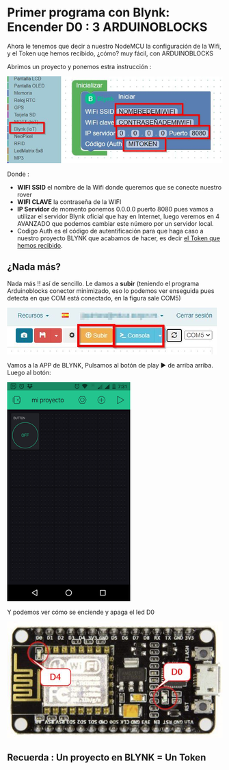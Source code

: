 # Primer programa con Blynk: Encender D0 : 3 ARDUINOBLOCKS

Ahora le tenemos que decir a nuestro NodeMCU la configuración de la Wifi, y el Token uqe hemos recibido, ¿cómo? muy fácil, con ARDUINOBLOCKS

Abrimos un proyecto y ponemos estra instrucción :

![](/assets/blynk13.jpg)

Donde :

* **WIFI SSID** el nombre de la Wifi donde queremos que se conecte nuestro rover
* **WIFI CLAVE** la contraseña de la WIFI
* **IP Servidor** de momento ponemos 0.0.0.0 puerto 8080 pues vamos a utilizar el servidor Blynk oficial que hay en Internet, luego veremos en 4 AVANZADO que podemos cambiar este número por un servidor local.
* Codigo Auth es el código de autentificación para que haga caso a nuestro proyecto BLYNK que acabamos de hacer, es decir [el Token que hemos recibido](https://catedu.github.io/Rover-arduino/capitulo-tres/encenderled.html).

## ¿Nada más?

Nada más !! así de sencillo. Le damos a **subir** (teniendo el programa Arduinoblocks conector minimizado, eso lo podemos ver enseguida pues detecta en que COM está conectado, en la figura sale COM5)

![](/assets/arduinobloks6.jpg)

Vamos a la APP de BLYNK, Pulsamos al botón de play ▶ de arriba arriba. Luego al botón:

![](/assets/blynk10.png)

 Y podemos ver cómo se enciende y apaga el led D0

![](/assets/led.jpg)

## Recuerda : Un proyecto en BLYNK = Un Token
